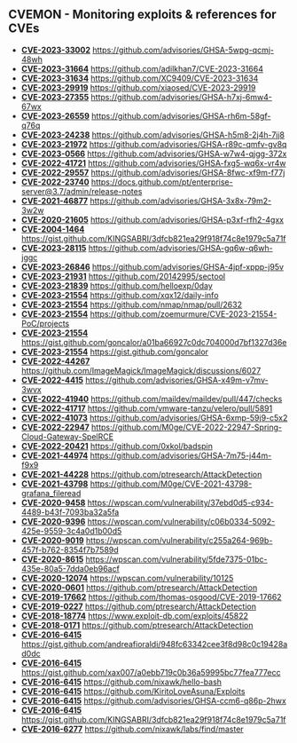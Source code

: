 ## CVEMON - Monitoring exploits & references for CVEs
- **[CVE-2023-33002](https://in.scanfactory.io/cvemon/CVE-2023-33002.html)** https://github.com/advisories/GHSA-5wpg-qcmj-48wh
- **[CVE-2023-31664](https://in.scanfactory.io/cvemon/CVE-2023-31664.html)** https://github.com/adilkhan7/CVE-2023-31664
- **[CVE-2023-31634](https://in.scanfactory.io/cvemon/CVE-2023-31634.html)** https://github.com/XC9409/CVE-2023-31634
- **[CVE-2023-29919](https://in.scanfactory.io/cvemon/CVE-2023-29919.html)** https://github.com/xiaosed/CVE-2023-29919
- **[CVE-2023-27355](https://in.scanfactory.io/cvemon/CVE-2023-27355.html)** https://github.com/advisories/GHSA-h7xj-6mw4-67wx
- **[CVE-2023-26559](https://in.scanfactory.io/cvemon/CVE-2023-26559.html)** https://github.com/advisories/GHSA-rh6m-58gf-q76q
- **[CVE-2023-24238](https://in.scanfactory.io/cvemon/CVE-2023-24238.html)** https://github.com/advisories/GHSA-h5m8-2j4h-7jj8
- **[CVE-2023-21972](https://in.scanfactory.io/cvemon/CVE-2023-21972.html)** https://github.com/advisories/GHSA-r89c-qmfv-gv8q
- **[CVE-2023-0566](https://in.scanfactory.io/cvemon/CVE-2023-0566.html)** https://github.com/advisories/GHSA-w7w4-qjgg-372x
- **[CVE-2022-41721](https://in.scanfactory.io/cvemon/CVE-2022-41721.html)** https://github.com/advisories/GHSA-fxg5-wq6x-vr4w
- **[CVE-2022-29557](https://in.scanfactory.io/cvemon/CVE-2022-29557.html)** https://github.com/advisories/GHSA-8fwc-xf9m-f77j
- **[CVE-2022-23740](https://in.scanfactory.io/cvemon/CVE-2022-23740.html)** https://docs.github.com/pt/enterprise-server@3.7/admin/release-notes
- **[CVE-2021-46877](https://in.scanfactory.io/cvemon/CVE-2021-46877.html)** https://github.com/advisories/GHSA-3x8x-79m2-3w2w
- **[CVE-2020-21605](https://in.scanfactory.io/cvemon/CVE-2020-21605.html)** https://github.com/advisories/GHSA-p3xf-rfh2-4gxx
- **[CVE-2004-1464](https://in.scanfactory.io/cvemon/CVE-2004-1464.html)** https://gist.github.com/KINGSABRI/3dfcb821ea29f918f74c8e1979c5a71f
- **[CVE-2023-28115](https://in.scanfactory.io/cvemon/CVE-2023-28115.html)** https://github.com/advisories/GHSA-gq6w-q6wh-jggc
- **[CVE-2023-26846](https://in.scanfactory.io/cvemon/CVE-2023-26846.html)** https://github.com/advisories/GHSA-4jpf-xppp-j95v
- **[CVE-2023-21931](https://in.scanfactory.io/cvemon/CVE-2023-21931.html)** https://github.com/20142995/sectool
- **[CVE-2023-21839](https://in.scanfactory.io/cvemon/CVE-2023-21839.html)** https://github.com/helloexp/0day
- **[CVE-2023-21554](https://in.scanfactory.io/cvemon/CVE-2023-21554.html)** https://github.com/xqx12/daily-info
- **[CVE-2023-21554](https://in.scanfactory.io/cvemon/CVE-2023-21554.html)** https://github.com/nmap/nmap/pull/2632
- **[CVE-2023-21554](https://in.scanfactory.io/cvemon/CVE-2023-21554.html)** https://github.com/zoemurmure/CVE-2023-21554-PoC/projects
- **[CVE-2023-21554](https://in.scanfactory.io/cvemon/CVE-2023-21554.html)** https://gist.github.com/goncalor/a01ba66927c0dc704000d7bf1327d36e
- **[CVE-2023-21554](https://in.scanfactory.io/cvemon/CVE-2023-21554.html)** https://gist.github.com/goncalor
- **[CVE-2022-44267](https://in.scanfactory.io/cvemon/CVE-2022-44267.html)** https://github.com/ImageMagick/ImageMagick/discussions/6027
- **[CVE-2022-4415](https://in.scanfactory.io/cvemon/CVE-2022-4415.html)** https://github.com/advisories/GHSA-x49m-v7mv-3wvx
- **[CVE-2022-41940](https://in.scanfactory.io/cvemon/CVE-2022-41940.html)** https://github.com/maildev/maildev/pull/447/checks
- **[CVE-2022-41717](https://in.scanfactory.io/cvemon/CVE-2022-41717.html)** https://github.com/vmware-tanzu/velero/pull/5891
- **[CVE-2022-41073](https://in.scanfactory.io/cvemon/CVE-2022-41073.html)** https://github.com/advisories/GHSA-6xmp-59j9-c5x2
- **[CVE-2022-22947](https://in.scanfactory.io/cvemon/CVE-2022-22947.html)** https://github.com/M0ge/CVE-2022-22947-Spring-Cloud-Gateway-SpelRCE
- **[CVE-2022-20421](https://in.scanfactory.io/cvemon/CVE-2022-20421.html)** https://github.com/0xkol/badspin
- **[CVE-2021-44974](https://in.scanfactory.io/cvemon/CVE-2021-44974.html)** https://github.com/advisories/GHSA-7m75-j44m-f9x9
- **[CVE-2021-44228](https://in.scanfactory.io/cvemon/CVE-2021-44228.html)** https://github.com/ptresearch/AttackDetection
- **[CVE-2021-43798](https://in.scanfactory.io/cvemon/CVE-2021-43798.html)** https://github.com/M0ge/CVE-2021-43798-grafana_fileread
- **[CVE-2020-9458](https://in.scanfactory.io/cvemon/CVE-2020-9458.html)** https://wpscan.com/vulnerability/37ebd0d5-c934-4489-b43f-7093ba32a5fa
- **[CVE-2020-9396](https://in.scanfactory.io/cvemon/CVE-2020-9396.html)** https://wpscan.com/vulnerability/c06b0334-5092-425e-9559-3c4a0d1b00d5
- **[CVE-2020-9019](https://in.scanfactory.io/cvemon/CVE-2020-9019.html)** https://wpscan.com/vulnerability/c255a264-969b-457f-b762-8354f7b7589d
- **[CVE-2020-8615](https://in.scanfactory.io/cvemon/CVE-2020-8615.html)** https://wpscan.com/vulnerability/5fde7375-01bc-435e-80a5-7dda0eb96acf
- **[CVE-2020-12074](https://in.scanfactory.io/cvemon/CVE-2020-12074.html)** https://wpscan.com/vulnerability/10125
- **[CVE-2020-0601](https://in.scanfactory.io/cvemon/CVE-2020-0601.html)** https://github.com/ptresearch/AttackDetection
- **[CVE-2019-17662](https://in.scanfactory.io/cvemon/CVE-2019-17662.html)** https://github.com/thomas-osgood/CVE-2019-17662
- **[CVE-2019-0227](https://in.scanfactory.io/cvemon/CVE-2019-0227.html)** https://github.com/ptresearch/AttackDetection
- **[CVE-2018-18774](https://in.scanfactory.io/cvemon/CVE-2018-18774.html)** https://www.exploit-db.com/exploits/45822
- **[CVE-2018-0171](https://in.scanfactory.io/cvemon/CVE-2018-0171.html)** https://github.com/ptresearch/AttackDetection
- **[CVE-2016-6415](https://in.scanfactory.io/cvemon/CVE-2016-6415.html)** https://gist.github.com/andreafioraldi/948fc63342cee3f8d98c0c19428ad0dc
- **[CVE-2016-6415](https://in.scanfactory.io/cvemon/CVE-2016-6415.html)** https://gist.github.com/xax007/a0ebb719c0b36a59995bc77fea777ecc
- **[CVE-2016-6415](https://in.scanfactory.io/cvemon/CVE-2016-6415.html)** https://github.com/nixawk/hello-bash
- **[CVE-2016-6415](https://in.scanfactory.io/cvemon/CVE-2016-6415.html)** https://github.com/KiritoLoveAsuna/Exploits
- **[CVE-2016-6415](https://in.scanfactory.io/cvemon/CVE-2016-6415.html)** https://github.com/advisories/GHSA-ccm6-q86p-2hwx
- **[CVE-2016-6415](https://in.scanfactory.io/cvemon/CVE-2016-6415.html)** https://gist.github.com/KINGSABRI/3dfcb821ea29f918f74c8e1979c5a71f
- **[CVE-2016-6277](https://in.scanfactory.io/cvemon/CVE-2016-6277.html)** https://github.com/nixawk/labs/find/master

